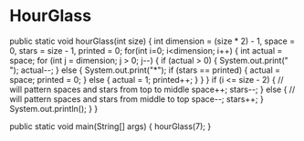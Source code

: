 # HourGlass



public static void hourGlass(int size) {
    int dimension = (size * 2) - 1, space = 0, stars = size - 1, printed = 0;
    for(int i=0; i<dimension; i++) {
        int actual = space;
        for (int j = dimension; j > 0; j--) {
            if (actual > 0) {
                System.out.print(" ");
                actual--;
            } else {
                System.out.print("*");
                if (stars == printed) {
                    actual = space;
                    printed = 0;
                } else {
                    actual = 1;
                    printed++;
                }
            }
        }
        if (i <= size - 2) { // will pattern spaces and stars from top to middle
            space++;
            stars--;
        } else { // will pattern spaces and stars from middle to top
            space--;
            stars++;
        }
        System.out.println();
    }
}

public static void main(String[] args) {
    hourGlass(7);
}
